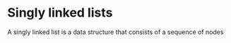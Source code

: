 # Singly linked lists
A singly linked list is a data structure that consists of a sequence of nodes
